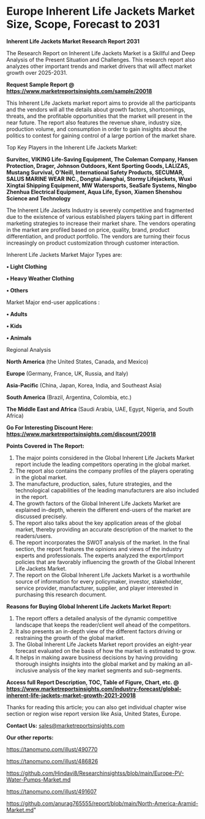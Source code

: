 # Europe Inherent Life Jackets Market Size, Scope, Forecast to 2031

<strong>Inherent Life Jackets Market Research Report 2031</strong>

The Research Report on Inherent Life Jackets Market is a Skillful and Deep Analysis of the Present Situation and Challenges. This research report also analyzes other important trends and market drivers that will affect market growth over 2025-2031.

<strong>Request Sample Report @ <a href=https://www.marketreportsinsights.com/sample/20018>https://www.marketreportsinsights.com/sample/20018</a></strong>

This Inherent Life Jackets market report aims to provide all the participants and the vendors will all the details about growth factors, shortcomings, threats, and the profitable opportunities that the market will present in the near future. The report also features the revenue share, industry size, production volume, and consumption in order to gain insights about the politics to contest for gaining control of a large portion of the market share.

Top Key Players in the Inherent Life Jackets Market:

<strong>Survitec, VIKING Life-Saving Equipment, The Coleman Company, Hansen Protection, Drager, Johnson Outdoors, Kent Sporting Goods, LALIZAS, Mustang Survival, O'Neill, International Safety Products, SECUMAR, SALUS MARINE WEAR INC., Dongtai Jianghai, Stormy Lifejackets, Wuxi Xingtai Shipping Equipment, MW Watersports, SeaSafe Systems, Ningbo Zhenhua Electrical Equipment, Aqua Life, Eyson, Xiamen Shenshou Science and Technology</strong>

The Inherent Life Jackets Industry is severely competitive and fragmented due to the existence of various established players taking part in different marketing strategies to increase their market share. The vendors operating in the market are profiled based on price, quality, brand, product differentiation, and product portfolio. The vendors are turning their focus increasingly on product customization through customer interaction.

Inherent Life Jackets Market Major Types are:

<strong>• Light Clothing

• Heavy Weather Clothing

• Others</strong>

Market Major end-user applications :

<strong>• Adults

• Kids

• Animals</strong>

Regional Analysis

</u><strong><b>North America</b></strong> (the United States, Canada, and Mexico)

<strong><b>Europe </b></strong>(Germany, France, UK, Russia, and Italy)

<strong><b>Asia-Pacific</b></strong> (China, Japan, Korea, India, and Southeast Asia)

<strong><b>South America</b></strong> (Brazil, Argentina, Colombia, etc.)

<strong><b>The Middle East and Africa</b></strong> (Saudi Arabia, UAE, Egypt, Nigeria, and South Africa)

<strong>Go For Interesting Discount Here: <a href=https://www.marketreportsinsights.com/discount/20018>https://www.marketreportsinsights.com/discount/20018</a></strong>

<strong>Points Covered in The Report:</strong>
<ol>
  <li>The major points considered in the Global Inherent Life Jackets Market report include the leading competitors operating in the global market.</li>
  <li>The report also contains the company profiles of the players operating in the global market.</li>
  <li>The manufacture, production, sales, future strategies, and the technological capabilities of the leading manufacturers are also included in the report.</li>
  <li>The growth factors of the Global Inherent Life Jackets Market are explained in-depth, wherein the different end-users of the market are discussed precisely.</li>
  <li>The report also talks about the key application areas of the global market, thereby providing an accurate description of the market to the readers/users.</li>
  <li>The report incorporates the SWOT analysis of the market. In the final section, the report features the opinions and views of the industry experts and professionals. The experts analyzed the export/import policies that are favorably influencing the growth of the Global Inherent Life Jackets Market.</li>
  <li>The report on the Global Inherent Life Jackets Market is a worthwhile source of information for every policymaker, investor, stakeholder, service provider, manufacturer, supplier, and player interested in purchasing this research document.</li>
</ol>
<strong>Reasons for Buying Global Inherent Life Jackets Market Report:</strong>

<ol>
  <li>The report offers a detailed analysis of the dynamic competitive landscape that keeps the reader/client well ahead of the competitors.</li>
  <li>It also presents an in-depth view of the different factors driving or restraining the growth of the global market.</li>
  <li>The Global Inherent Life Jackets Market report provides an eight-year forecast evaluated on the basis of how the market is estimated to grow.</li>
  <li>It helps in making aware business decisions by having providing thorough insights insights into the global market and by making an all-inclusive analysis of the key market segments and sub-segments.</li>
</ol>
<strong>Access full Report Description, TOC, Table of Figure, Chart, etc. @ <a href=https://www.marketreportsinsights.com/industry-forecast/global-inherent-life-jackets-market-growth-2021-20018>https://www.marketreportsinsights.com/industry-forecast/global-inherent-life-jackets-market-growth-2021-20018</a></strong>


Thanks for reading this article; you can also get individual chapter wise section or region wise report version like Asia, United States, Europe.

<strong>Contact Us:</strong>
sales@marketreportsinsights.com

<strong>Our other reports:</strong>

<a href=https://tanomuno.com/illust/490770>https://tanomuno.com/illust/490770</a>

<a href=https://tanomuno.com/illust/486826>https://tanomuno.com/illust/486826</a>

<a href=https://github.com/Hindavi8/Researchinsightss/blob/main/Europe-PV-Water-Pumps-Market.md>https://github.com/Hindavi8/Researchinsightss/blob/main/Europe-PV-Water-Pumps-Market.md</a>

<a href=https://tanomuno.com/illust/491607>https://tanomuno.com/illust/491607</a>

<a href=https://github.com/anurag765555/report/blob/main/North-America-Aramid-Market.md>https://github.com/anurag765555/report/blob/main/North-America-Aramid-Market.md</a>"
